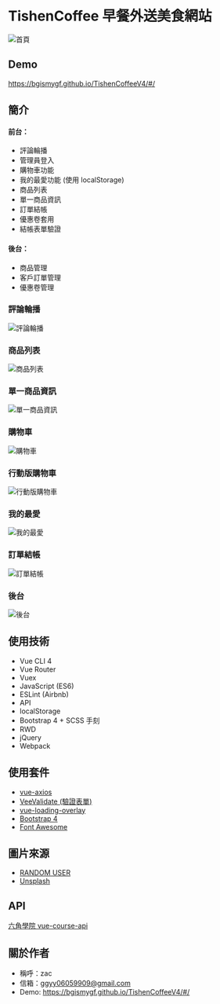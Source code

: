 # TishenCoffee 早餐外送美食網站

![首頁](https://i.postimg.cc/zv7qzXvF/1.jpg)

## Demo

https://bgismygf.github.io/TishenCoffeeV4/#/

## 簡介

#### 前台：
* 評論輪播
* 管理員登入
* 購物車功能
* 我的最愛功能 (使用 localStorage)
* 商品列表
* 單一商品資訊
* 訂單結帳
* 優惠卷套用
* 結帳表單驗證

#### 後台：
* 商品管理
* 客戶訂單管理
* 優惠卷管理

### 評論輪播

![評論輪播](https://i.postimg.cc/qv2RC0Ny/9-a.jpg)


### 商品列表

![商品列表](https://i.postimg.cc/8kbxcYkc/2.jpg)

### 單一商品資訊

![單一商品資訊](https://i.postimg.cc/nrVRqHVz/3-product-more.jpg)

### 購物車

![購物車](https://i.postimg.cc/KvHqgS6G/7-cart.jpg)

### 行動版購物車

![行動版購物車](https://i.postimg.cc/rstdn4wY/8-fl.jpg)

### 我的最愛

![我的最愛](https://i.postimg.cc/rF3jwG4z/6-f.jpg)

### 訂單結帳

![訂單結帳](https://i.postimg.cc/fL23zNLX/4.jpg)

### 後台

![後台](https://i.postimg.cc/HLhX6dtn/5.jpg)

## 使用技術

* Vue CLI 4
* Vue Router
* Vuex
* JavaScript (ES6)
* ESLint (Airbnb)
* API
* localStorage
* Bootstrap 4 + SCSS 手刻
* RWD
* jQuery
* Webpack

## 使用套件

* [vue-axios](https://github.com/imcvampire/vue-axios)
* [VeeValidate (驗證表單)](https://github.com/baianat/vee-validate)
* [vue-loading-overlay](https://github.com/ankurk91/vue-loading-overlay)
* [Bootstrap 4](https://bootstrap.hexschool.com/)
* [Font Awesome ](https://fontawesome.com/)

## 圖片來源

* [RANDOM USER](https://randomuser.me/)
* [Unsplash](https://unsplash.com/)

## API

[六角學院 vue-course-api](https://github.com/hexschool/vue-course-api-wiki/wiki)

## 關於作者

* 稱呼：zac
* 信箱：[ggyy06059909@gmail.com](mailto:ggyy06059909@gmail.com)
* Demo: https://bgismygf.github.io/TishenCoffeeV4/#/
